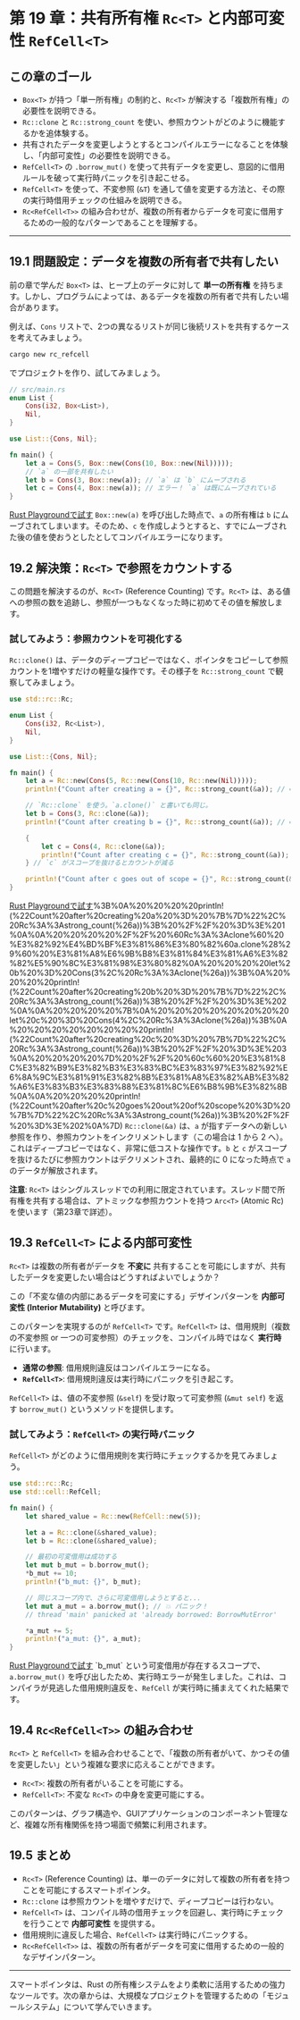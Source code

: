# 第 19 章：共有所有権 `Rc<T>` と内部可変性 `RefCell<T>`

## この章のゴール
- `Box<T>` が持つ「単一所有権」の制約と、`Rc<T>` が解決する「複数所有権」の必要性を説明できる。
- `Rc::clone` と `Rc::strong_count` を使い、参照カウントがどのように機能するかを追体験する。
- 共有されたデータを変更しようとするとコンパイルエラーになることを体験し、「内部可変性」の必要性を説明できる。
- `RefCell<T>` の `.borrow_mut()` を使って共有データを変更し、意図的に借用ルールを破って実行時パニックを引き起こせる。
- `RefCell<T>` を使って、不変参照 (`&T`) を通して値を変更する方法と、その際の実行時借用チェックの仕組みを説明できる。
- `Rc<RefCell<T>>` の組み合わせが、複数の所有者からデータを可変に借用するための一般的なパターンであることを理解する。

---

## 19.1 問題設定：データを複数の所有者で共有したい

前の章で学んだ `Box<T>` は、ヒープ上のデータに対して **単一の所有権** を持ちます。しかし、プログラムによっては、あるデータを複数の所有者で共有したい場合があります。

例えば、`Cons` リストで、2つの異なるリストが同じ後続リストを共有するケースを考えてみましょう。

```sh
cargo new rc_refcell
```
でプロジェクトを作り、試してみましょう。

```rust
// src/main.rs
enum List {
    Cons(i32, Box<List>),
    Nil,
}

use List::{Cons, Nil};

fn main() {
    let a = Cons(5, Box::new(Cons(10, Box::new(Nil)))));
    // `a` の一部を共有したい
    let b = Cons(3, Box::new(a)); // `a` は `b` にムーブされる
    let c = Cons(4, Box::new(a)); // エラー！ `a` は既にムーブされている
}
```
[Rust Playgroundで試す](https://play.rust-lang.org/?version=stable&mode=debug&edition=2021&code=%2F%2F%20src%2Fmain.rs%0Aenum%20List%20%7B%0A%20%20%20%20Cons(i32%2C%20Box%3CList%3E)%2C%0A%20%20%20%20Nil%2C%0A%7D%0A%0Ause%20List%3A%3A%7BCons%2C%20Nil%7D%3B%0A%0Afn%20main()%20%7B%0A%20%20%20%20let%20a%20%3D%20Cons(5%2C%20Box%3A%3Anew(Cons(10%2C%20Box%3A%3Anew(Nil))))%3B%0A%20%20%20%20%2F%2F%20%60a%60%20%E3%81%AE%E4%B8%80%E9%83%A8%E3%82%92%E5%85%B1%E6%9C%89%E3%81%97%E3%81%9F%E3%81%84%0A%20%20%20%20let%20b%20%3D%20Cons(3%2C%20Box%3A%3Anew(a))%3B%20%2F%2F%20%60a%60%20%E3%81%AF%20%60b%60%20%E3%81%AB%E3%83%A0%E3%83%BC%E3%83%96%E3%81%95%E3%82%8C%E3%82%8B%0A%20%20%20%20let%20c%20%3D%20Cons(4%2C%20Box%3A%3Anew(a))%3B%20%2F%2F%20%E3%82%A8%E3%83%A9%E3%83%BC%EF%BC%81%20%60a%60%20%E3%81%AF%E6%97%A2%E3%81%AB%E3%83%A0%E3%83%BC%E3%83%96%E3%81%95%E3%82%8C%E3%81%A6%E3%81%84%E3%82%8B%0A%7D)
`Box::new(a)` を呼び出した時点で、`a` の所有権は `b` にムーブされてしまいます。そのため、`c` を作成しようとすると、すでにムーブされた後の値を使おうとしたとしてコンパイルエラーになります。

## 19.2 解決策：`Rc<T>` で参照をカウントする

この問題を解決するのが、`Rc<T>` (Reference Counting) です。`Rc<T>` は、ある値への参照の数を追跡し、参照が一つもなくなった時に初めてその値を解放します。

### 試してみよう：参照カウントを可視化する

`Rc::clone()` は、データのディープコピーではなく、ポインタをコピーして参照カウントを1増やすだけの軽量な操作です。その様子を `Rc::strong_count` で観察してみましょう。

```rust
use std::rc::Rc;

enum List {
    Cons(i32, Rc<List>),
    Nil,
}

use List::{Cons, Nil};

fn main() {
    let a = Rc::new(Cons(5, Rc::new(Cons(10, Rc::new(Nil)))));
    println!("Count after creating a = {}", Rc::strong_count(&a)); // => 1

    // `Rc::clone` を使う。`a.clone()` と書いても同じ。
    let b = Cons(3, Rc::clone(&a));
    println!("Count after creating b = {}", Rc::strong_count(&a)); // => 2

    {
        let c = Cons(4, Rc::clone(&a));
        println!("Count after creating c = {}", Rc::strong_count(&a)); // => 3
    } // `c` がスコープを抜けるとカウントが減る

    println!("Count after c goes out of scope = {}", Rc::strong_count(&a)); // => 2
}
```
[Rust Playgroundで試す](https://play.rust-lang.org/?version=stable&mode=debug&edition=2021&code=use%20std%3A%3Arc%3A%3ARc%3B%0A%0Aenum%20List%20%7B%0A%20%20%20%20Cons(i32%2C%20Rc%3CList%3E)%2C%0A%20%20%20%20Nil%2C%0A%7D%0A%0Ause%20List%3A%3A%7BCons%2C%20Nil%7D%3B%0A%0Afn%20main()%20%7B%0A%20%20%20%20let%20a%20%3D%20Rc%3A%3Anew(Cons(5%2C%20Rc%3A%3Anew(Cons(10%2C%20Rc%3A%3Anew(Nil))))))%3B%0A%20%20%20%20println!(%22Count%20after%20creating%20a%20%3D%20%7B%7D%22%2C%20Rc%3A%3Astrong_count(%26a))%3B%20%2F%2F%20%3D%3E%201%0A%0A%20%20%20%20%2F%2F%20%60Rc%3A%3Aclone%60%20%E3%82%92%E4%BD%BF%E3%81%86%E3%80%82%60a.clone%28%29%60%20%E3%81%A8%E6%9B%B8%E3%81%84%E3%81%A6%E3%82%82%E5%90%8C%E3%81%98%E3%80%82%0A%20%20%20%20let%20b%20%3D%20Cons(3%2C%20Rc%3A%3Aclone(%26a))%3B%0A%20%20%20%20println!(%22Count%20after%20creating%20b%20%3D%20%7B%7D%22%2C%20Rc%3A%3Astrong_count(%26a))%3B%20%2F%2F%20%3D%3E%202%0A%0A%20%20%20%20%7B%0A%20%20%20%20%20%20%20%20let%20c%20%3D%20Cons(4%2C%20Rc%3A%3Aclone(%26a))%3B%0A%20%20%20%20%20%20%20%20println!(%22Count%20after%20creating%20c%20%3D%20%7B%7D%22%2C%20Rc%3A%3Astrong_count(%26a))%3B%20%2F%2F%20%3D%3E%203%0A%20%20%20%20%7D%20%2F%2F%20%60c%60%20%E3%81%8C%E3%82%B9%E3%82%B3%E3%83%BC%E3%83%97%E3%82%92%E6%8A%9C%E3%81%91%E3%82%8B%E3%81%A8%E3%82%AB%E3%82%A6%E3%83%B3%E3%83%88%E3%81%8C%E6%B8%9B%E3%82%8B%0A%0A%20%20%20%20println!(%22Count%20after%20c%20goes%20out%20of%20scope%20%3D%20%7B%7D%22%2C%20Rc%3A%3Astrong_count(%26a))%3B%20%2F%2F%20%3D%3E%202%0A%7D)
`Rc::clone(&a)` は、`a` が指すデータへの新しい参照を作り、参照カウントをインクリメントします（この場合は 1 から 2 へ）。これはディープコピーではなく、非常に低コストな操作です。`b` と `c` がスコープを抜けるたびに参照カウントはデクリメントされ、最終的に 0 になった時点で `a` のデータが解放されます。

**注意**: `Rc<T>` はシングルスレッドでの利用に限定されています。スレッド間で所有権を共有する場合は、アトミックな参照カウントを持つ `Arc<T>` (Atomic Rc) を使います（第23章で詳述）。

## 19.3 `RefCell<T>` による内部可変性

`Rc<T>` は複数の所有者がデータを **不変に** 共有することを可能にしますが、共有したデータを変更したい場合はどうすればよいでしょうか？

この「不変な値の内部にあるデータを可変にする」デザインパターンを **内部可変性 (Interior Mutability)** と呼びます。

このパターンを実現するのが `RefCell<T>` です。`RefCell<T>` は、借用規則（複数の不変参照 or 一つの可変参照）のチェックを、コンパイル時ではなく **実行時** に行います。

- **通常の参照**: 借用規則違反はコンパイルエラーになる。
- **`RefCell<T>`**: 借用規則違反は実行時にパニックを引き起こす。

`RefCell<T>` は、値の不変参照 (`&self`) を受け取って可変参照 (`&mut self`) を返す `borrow_mut()` というメソッドを提供します。

### 試してみよう：`RefCell<T>` の実行時パニック

`RefCell<T>` がどのように借用規則を実行時にチェックするかを見てみましょう。

```rust
use std::rc::Rc;
use std::cell::RefCell;

fn main() {
    let shared_value = Rc::new(RefCell::new(5));

    let a = Rc::clone(&shared_value);
    let b = Rc::clone(&shared_value);

    // 最初の可変借用は成功する
    let mut b_mut = b.borrow_mut();
    *b_mut += 10;
    println!("b_mut: {}", b_mut);

    // 同じスコープ内で、さらに可変借用しようとすると...
    let mut a_mut = a.borrow_mut(); // 💥 パニック！
    // thread 'main' panicked at 'already borrowed: BorrowMutError'

    *a_mut += 5;
    println!("a_mut: {}", a_mut);
}
```
[Rust Playgroundで試す](https://play.rust-lang.org/?version=stable&mode=debug&edition=2021&code=use%20std%3A%3Arc%3A%3ARc%3B%0Ause%20std%3A%3Acell%3A%3ARefCell%3B%0A%0Afn%20main()%20%7B%0A%20%20%20%20let%20shared_value%20%3D%20Rc%3A%3Anew(RefCell%3A%3Anew(5))%3B%0A%0A%20%20%20%20let%20a%20%3D%20Rc%3A%3Aclone(%26shared_value)%3B%0A%20%20%20%20let%20b%20%3D%20Rc%3A%3Aclone(%26shared_value)%3B%0A%0A%20%20%20%20%2F%2F%20%E6%9C%80%E5%88%9D%E3%81%AE%E5%8F%AF%E5%A4%89%E5%80%9F%E7%94%A8%E3%81%AF%E6%88%90%E5%8A%9F%E3%81%99%E3%82%8B%0A%20%20%20%20let%20mut%20b_mut%20%3D%20b.borrow_mut()%3B%0A%20%20%20%20*b_mut%20%2B%3D%2010%3B%0A%20%20%20%20println!(%22b_mut%3A%20%7B%7D%22%2C%20b_mut)%3B%0A%0A%20%20%20%20%2F%2F%20%E5%90%8C%E3%81%98%E3%82%B9%E3%82%B3%E3%83%BC%E3%83%97%E5%86%85%E3%81%A7%E3%80%81%E3%81%95%E3%82%89%E3%81%AB%E5%8F%AF%E5%A4%89%E5%80%9F%E7%94%A8%E3%81%97%E3%82%88%E3%81%86%E3%81%A8...%0A%20%20%20%20let%20mut%20a_mut%20%3D%20a.borrow_mut()%3B%20%2F%2F%20%F0%9F%92%A5%20%E3%83%91%E3%83%8B%E3%83%83%E3%82%AF%EF%BC%81%0A%20%20%20%20%2F%2F%20thread%20%27main%27%20panicked%20at%20%27already%20borrowed%3A%20BorrowMutError%27%0A%0A%20%20%20%20*a_mut%20%2B%3D%205%3B%0A%20%20%20%20println!(%22a_mut%3A%20%7B%7D%22%2C%20a_mut)%3B%0A%7D)
`b_mut` という可変借用が存在するスコープで、`a.borrow_mut()` を呼び出したため、実行時エラーが発生しました。これは、コンパイラが見逃した借用規則違反を、`RefCell` が実行時に捕まえてくれた結果です。

## 19.4 `Rc<RefCell<T>>` の組み合わせ

`Rc<T>` と `RefCell<T>` を組み合わせることで、「複数の所有者がいて、かつその値を変更したい」という複雑な要求に応えることができます。

- `Rc<T>`: 複数の所有者がいることを可能にする。
- `RefCell<T>`: 不変な `Rc<T>` の中身を変更可能にする。

このパターンは、グラフ構造や、GUIアプリケーションのコンポーネント管理など、複雑な所有権関係を持つ場面で頻繁に利用されます。

## 19.5 まとめ

- `Rc<T>` (Reference Counting) は、単一のデータに対して複数の所有者を持つことを可能にするスマートポインタ。
- `Rc::clone` は参照カウントを増やすだけで、ディープコピーは行わない。
- `RefCell<T>` は、コンパイル時の借用チェックを回避し、実行時にチェックを行うことで **内部可変性** を提供する。
- 借用規則に違反した場合、`RefCell<T>` は実行時にパニックする。
- `Rc<RefCell<T>>` は、複数の所有者がデータを可変に借用するための一般的なデザインパターン。

---

スマートポインタは、Rust の所有権システムをより柔軟に活用するための強力なツールです。次の章からは、大規模なプロジェクトを管理するための「モジュールシステム」について学んでいきます。
